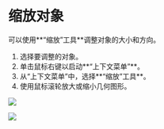 # 缩放对象

可以使用**“缩放”工具**调整对象的大小和方向。

1. 选择要调整的对象。
2. 单击鼠标右键以启动**“上下文菜单”**。
3. 从“上下文菜单”中，选择**“缩放”工具**。
4. 使用鼠标滚轮放大或缩小几何图形。

![](../.gitbook/assets/scale1.png)

![](../.gitbook/assets/scale2.png)

